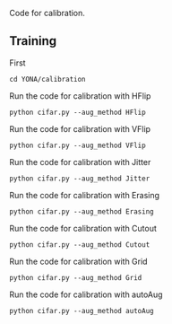 Code for calibration.
## Training
First
```
cd YONA/calibration
```
Run the code for calibration with HFlip
```
python cifar.py --aug_method HFlip
```
Run the code for calibration with VFlip
```
python cifar.py --aug_method VFlip
```
Run the code for calibration with Jitter
```
python cifar.py --aug_method Jitter
```
Run the code for calibration with Erasing
```
python cifar.py --aug_method Erasing
```
Run the code for calibration with Cutout
```
python cifar.py --aug_method Cutout
```
Run the code for calibration with Grid
```
python cifar.py --aug_method Grid
```
Run the code for calibration with autoAug
```
python cifar.py --aug_method autoAug
```
